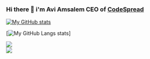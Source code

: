 ### Hi there 👋 i'm Avi Amsalem CEO of [CodeSpread](https://codespread.io)

[![My GitHub stats](https://github-readme-stats.vercel.app/api?username=aviam&show_icons=true&count_private=true&theme=merko)](https://codespread.io)


[![My GitHub Langs stats](https://github-readme-stats.vercel.app/api/top-langs/?username=aviam)]

<a href="https://github.com/anuraghazra/github-readme-stats">
  <img align="center" src="https://github-readme-stats.vercel.app/api?username=aviam&show_icons=true&count_private=true&theme=merko" />
</a>
<br>
<a href="https://github.com/anuraghazra/convoychat">
  <img align="center" src="https://github-readme-stats.vercel.app/api/top-langs/?username=aviam" />
</a>
<!--
**aviam/aviam** is a ✨ _special_ ✨ repository because its `README.md` (this file) appears on your GitHub profile.

Here are some ideas to get you started:

- 🔭 I’m currently working on ...
- 🌱 I’m currently learning ...
- 👯 I’m looking to collaborate on ...
- 🤔 I’m looking for help with ...
- 💬 Ask me about ...
- 📫 How to reach me: ...
- 😄 Pronouns: ...
- ⚡ Fun fact: ...
-->
